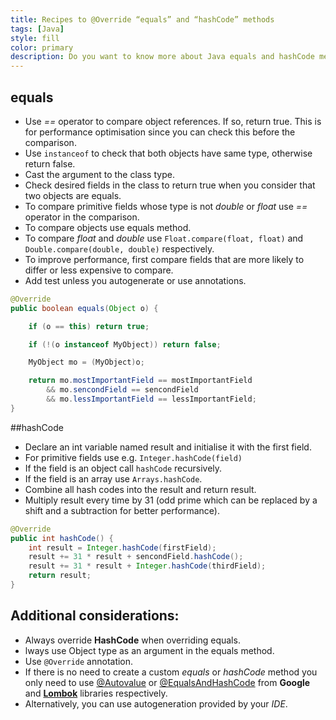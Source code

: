 ```yaml
---
title: Recipes to @Override “equals” and “hashCode” methods
tags: [Java]
style: fill
color: primary
description: Do you want to know more about Java equals and hashCode methods? Then, have a look at this recipes!
---
```


## equals

- Use _==_ operator to compare object references. If so, return true. This is for performance optimisation since you can check this before the comparison.
- Use `instanceof` to check that both objects have same type, otherwise return false.
- Cast the argument to the class type.
- Check desired fields in the class to return true when you consider that two objects are equals.
- To compare primitive fields whose type is not _double_ or _float_ use _==_ operator in the comparison.
- To compare objects use equals method.
- To compare _float_ and _double_ use `Float.compare(float, float)` and `Double.compare(double, double)` respectively.
- To improve performance, first compare fields that are more likely to differ or less expensive to compare.
- Add test unless you autogenerate or use annotations.

```java
@Override 
public boolean equals(Object o) {

    if (o == this) return true;

    if (!(o instanceof MyObject)) return false;

    MyObject mo = (MyObject)o;

    return mo.mostImportantField == mostImportantField 
        && mo.sencondField == sencondField
        && mo.lessImportantField == lessImportantField;
}
```

##hashCode

- Declare an int variable named result and initialise it with the first field.
- For primitive fields use e.g. `Integer.hashCode(field)`
- If the field is an object call `hashCode` recursively.
- If the field is an array use `Arrays.hashCode`.
- Combine all hash codes into the result and return result.
- Multiply result every time by 31 (odd prime which can be replaced by a shift and a subtraction for better performance).

```java
@Override
public int hashCode() {
    int result = Integer.hashCode(firstField);
    result += 31 * result + sencondField.hashCode(); 
    result += 31 * result + Integer.hashCode(thirdField); 
    return result;
}
```
 

## Additional considerations:

- Always override **HashCode** when overriding equals.
- lways use Object type as an argument in the equals method.
- Use `@Override` annotation.
- If there is no need to create a custom _equals_ or _hashCode_ method you only need to use [@Autovalue](https://github.com/google/auto/blob/master/value/userguide/index.md) or [@EqualsAndHashCode](https://projectlombok.org/features/EqualsAndHashCode) from **Google** and [**Lombok**](https://projectlombok.org/) libraries respectively.
- Alternatively, you can use autogeneration provided by your _IDE_.
